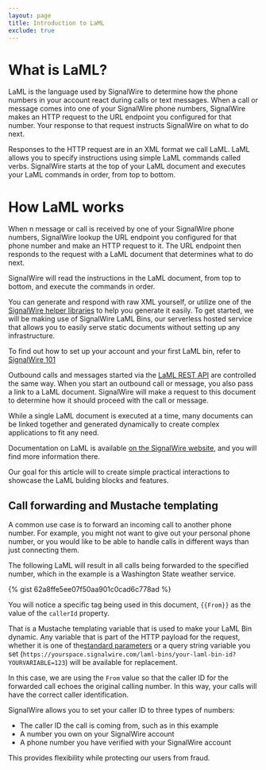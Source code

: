 ```yaml
---
layout: page
title: Introduction to LaML
exclude: true
---
```


# What is LaML?

LaML is the language used by SignalWire to determine how the phone numbers in your account react during calls or text messages. When a call or message comes into one of your SignalWire phone numbers, SignalWire makes an HTTP request to the URL endpoint you configured for that number. Your response to that request instructs SignalWire on what to do next.

Responses to the HTTP request are in an XML format we call LaML. LaML allows you to specify instructions using simple LaML commands called verbs. SignalWire starts at the top of your LaML document and executes your LaML commands in order, from top to bottom.

# How LaML works

When n message or call is received by one of your SignalWire phone numbers, SignalWire lookup the URL endpoint you configured for that phone number and make an HTTP request to it. The URL endpoint then responds to the request with a LaML document that determines what to do next.

SignalWire will read the instructions in the LaML document, from top to bottom, and execute the commands in order.

You can generate and respond with raw XML yourself, or utilize one of the [SignalWire helper libraries](https://docs.signalwire.com/topics/laml-api/#laml-rest-api-client-libraries-and-sdks) to help you generate it easily. To get started, we will be making use of SignalWire LaML Bins, our serverless hosted service that allows you to easily serve static documents without setting up any infrastructure.

To find out how to set up your account and your first LaML bin, refer to [SignalWire 101](/intros/signalwire_101)

Outbound calls and messages started via the [LaML REST API](https://docs.signalwire.com/topics/laml-api) are controlled the same way. When you start an outbound call or message, you also pass a link to a LaML document. SignalWire will make a request to this document to determine how it should proceed with the call or message.

While a single LaML document is executed at a time, many documents can be linked together and generated dynamically to create complex applications to fit any need.

Documentation on LaML is available [on the SignalWire website](https://docs.signalwire.com/topics/laml-xml/#laml-xml-specification), and you will find more information there.

Our goal for this article will to create simple practical interactions to showcase the LaML bulding blocks and features.

## Call forwarding and Mustache templating

A common use case is to forward an incoming call to another phone number. For example, you might not want to give out your personal phone number, or you would like to be able to handle calls in different ways than just connecting them.

The following LaML will result in all calls being forwarded to the specified number, which in the example is a Washington State weather service.

{% gist 62a8ffe5ee07f50aa901c0cad6c778ad %}

You will notice a specific tag being used in this document, `{{From}}` as the value of the `callerId` property.

That is a Mustache templating variable that is used to make your LaML Bin dynamic. Any variable that is part of the HTTP payload for the request, whether it is one of the[standard parameters](https://docs.signalwire.com/laml-xml/#voice-laml-overview-request-parameters) or a query string variable you set (`https://yourspace.signalwire.com/laml-bins/your-laml-bin-id?YOURVARIABLE=123`) will be available for replacement.

In this case, we are using the `From` value so that the caller ID for the forwarded call echoes the original calling number. In this way, your calls will have the correct caller identification.

SignalWire allows you to set your caller ID to three types of numbers: 
- The caller ID the call is coming from, such as in this example
- A number you own on your SignalWire account
- A phone number you have verified with your SignalWire account

This provides flexibility while protecting our users from fraud.